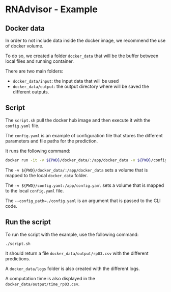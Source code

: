 # RNAdvisor - Example

## Docker data

In order to not include data inside the docker image, we recommend the use of docker volume. 

To do so, we created a folder `docker_data` that will be the buffer between local files and running container. 

There are two main folders: 

- `docker_data/input`: the input data that will be used
- `docker_data/output`: the output directory where will be saved the different outputs.

## Script 

The `script.sh` pull the docker hub image and then execute it with the `config.yaml` file. 

The `config.yaml` is an example of configuration file that stores the different parameters and file paths for the prediction. 

It runs the following command: 

```bash
docker run -it -v ${PWD}/docker_data/:/app/docker_data -v ${PWD}/config.yaml:/app/config.yaml sayby77/rnadvisor --config_path=./config.yaml
```

The `-v ${PWD}/docker_data/:/app/docker_data` sets a volume that is mapped to the local `docker_data` folder. 

The `-v ${PWD}/config.yaml:/app/config.yaml` sets a volume that is mapped to the local `config.yaml` file.

The `--config_path=./config.yaml` is an argument that is passed to the CLI code.

## Run the script

To run the script with the example, use the following command: 

```bash
./script.sh
```

It should return a file `docker_data/output/rp03.csv` with the different predictions. 

A `docker_data/logs` folder is also created with the different logs.

A computation time is also displayed in the `docker_data/output/time_rp03.csv`.